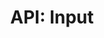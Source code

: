 ---
comment: "/**\n * A versatile input widget\n *\n * @memberof HashBrown.Client.Views.Widgets\n */"
meta:
    range:
        - 135
        - 4960
    filename: Input.js
    lineno: 10
    columnno: 0
    path: /home/mrzapp/Development/Web/hashbrown-cms/src/Client/Views/Widgets
    code:
        id: astnode100038993
        name: Input
        type: ClassDeclaration
        paramnames: []
classdesc: 'A versatile input widget'
memberof: HashBrown.Client.Views.Widgets
name: Input
longname: HashBrown.Client.Views.Widgets.Input
kind: class
scope: static
methods:
    -
        comment: "/**\n     * Event: Change value\n     *\n     * @param {Anything} newValue\n     */"
        meta:
            range:
                - 252
                - 414
            filename: Input.js
            lineno: 16
            columnno: 4
            path: /home/mrzapp/Development/Web/hashbrown-cms/src/Client/Views/Widgets
            code:
                id: astnode100038997
                name: 'Input#onChangeInternal'
                type: MethodDefinition
                paramnames:
                    - newValue
            vars:
                "": null
        description: 'Event: Change value'
        params:
            -
                type:
                    names:
                        - Anything
                name: newValue
        name: onChangeInternal
        longname: 'HashBrown.Client.Views.Widgets.Input#onChangeInternal'
        kind: function
        memberof: HashBrown.Client.Views.Widgets.Input
        scope: instance
    -
        comment: "/**\n     * Template\n     */"
        meta:
            range:
                - 452
                - 4958
            filename: Input.js
            lineno: 27
            columnno: 4
            path: /home/mrzapp/Development/Web/hashbrown-cms/src/Client/Views/Widgets
            code:
                id: astnode100039025
                name: 'Input#template'
                type: MethodDefinition
                paramnames: []
            vars:
                "": null
        description: Template
        name: template
        longname: 'HashBrown.Client.Views.Widgets.Input#template'
        kind: function
        memberof: HashBrown.Client.Views.Widgets.Input
        scope: instance
        params: []
shortname: Input
layout: docPage
permalink: /docs/hashbrown/client/views/widgets/input/
title: 'API: Input'
description: 'A versatile input widget'

---